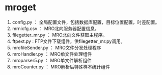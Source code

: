 # mroget
1. config.py ： 全局配置文件，包括数据库配置，目标位置配置，时差配置。
2. mrnicfg.csv ： MRO北向服务器配置信息。
3. filegetter_mr.py ： MRO北向文件获取主程序。
4. ftpext.py : FTP文件下载组件，供filegetter_mr.py调用。
5. mrofileSender.py ： MRO文件分发处理程序
6. mroHandler.py ： MRO单文件处理组件
7. mroparser5.py ： MRO单文件解析组件
8. mroCounter.py ： MRO解析后特殊样本统计组件
